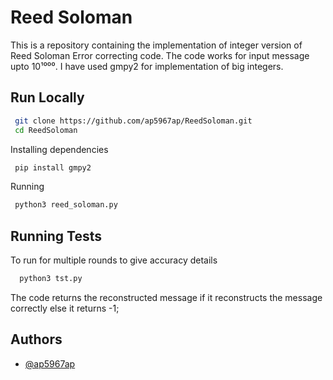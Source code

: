 
# Reed Soloman

This is a repository containing the implementation of integer version of Reed Soloman Error correcting code.
The code works for input message upto 10¹⁰⁰⁰. I have used gmpy2 for implementation of big integers.





## Run Locally



```bash
 git clone https://github.com/ap5967ap/ReedSoloman.git
 cd ReedSoloman
```

Installing dependencies
```bash
 pip install gmpy2
```

Running 
```bash
 python3 reed_soloman.py
```    
## Running Tests

To run for multiple rounds to give accuracy details

```bash
  python3 tst.py
```

The code returns the reconstructed message if it reconstructs the message correctly else it returns -1;

## Authors

- [@ap5967ap](https://www.github.com/ap5967ap)

